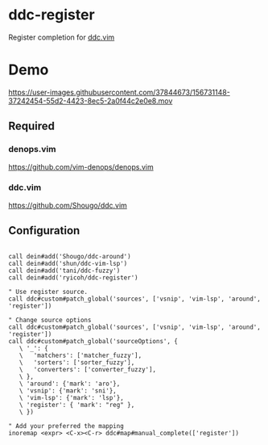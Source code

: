# ddc-register

Register completion for [ddc.vim](https://github.com/Shougo/ddc.vim)

# Demo

https://user-images.githubusercontent.com/37844673/156731148-37242454-55d2-4423-8ec5-2a0f44c2e0e8.mov

## Required

### denops.vim

https://github.com/vim-denops/denops.vim


### ddc.vim

https://github.com/Shougo/ddc.vim


## Configuration

```vim

call dein#add('Shougo/ddc-around')
call dein#add('shun/ddc-vim-lsp')
call dein#add('tani/ddc-fuzzy')
call dein#add('ryicoh/ddc-register')

" Use register source.
call ddc#custom#patch_global('sources', ['vsnip', 'vim-lsp', 'around', 'register'])

" Change source options
call ddc#custom#patch_global('sources', ['vsnip', 'vim-lsp', 'around', 'register'])
call ddc#custom#patch_global('sourceOptions', {
   \ '_': {
   \   'matchers': ['matcher_fuzzy'],
   \   'sorters': ['sorter_fuzzy'],
   \   'converters': ['converter_fuzzy'],
   \ },
   \ 'around': {'mark': 'aro'},
   \ 'vsnip': {'mark': 'sni'},
   \ 'vim-lsp': {'mark': 'lsp'},
   \ 'register': { 'mark': "reg" },
   \ })

" Add your preferred the mapping
inoremap <expr> <C-x><C-r> ddc#map#manual_complete(['register'])

```
